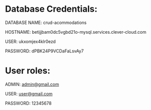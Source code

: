 # Database Credentials:
DATABASE NAME: crud-acommodations   

HOSTNAME: betijjbam0dc5vgbd21o-mysql.services.clever-cloud.com  

USER: ukxomjex4klr0ezd  

PASSWORD: dPBK24P9VCDaFaLsvAy7  

# User roles:
ADMIN: admin@gmail.com

USER: user@gmail.com

PASSWORD: 12345678
